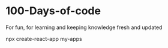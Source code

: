 # 100-Days-of-code
For fun, for learning and keeping knowledge fresh and updated

npx create-react-app my-apps